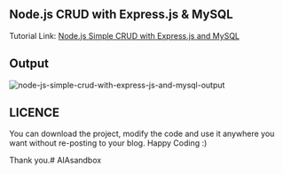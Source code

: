 ## Node.js CRUD with Express.js & MySQL
Tutorial Link: [Node.js Simple CRUD with Express.js and MySQL](https://www.mynotepaper.com/nodejs-simple-crud-with-expressjs-and-mysql.html)

## Output
![node-js-simple-crud-with-express-js-and-mysql-output](https://user-images.githubusercontent.com/13184472/66422500-9a04a600-ea2b-11e9-93b3-0f2cc7c18e3f.gif)

## LICENCE
You can download the project, modify the code and use it anywhere you want without re-posting to your blog. Happy Coding :)

Thank you.# AIAsandbox
